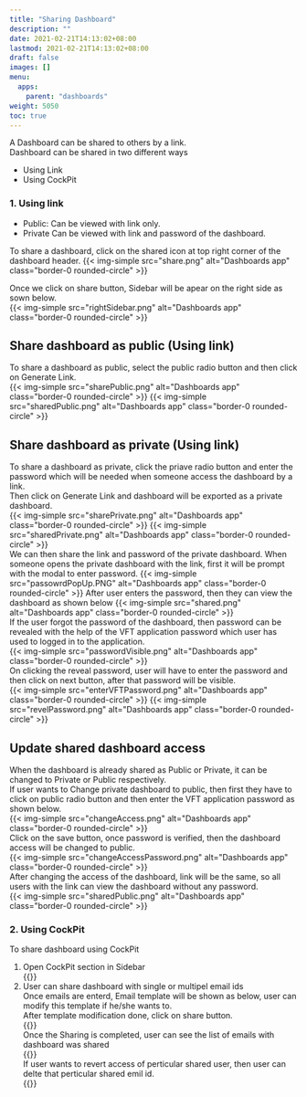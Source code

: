 ```yaml
---
title: "Sharing Dashboard"
description: ""
date: 2021-02-21T14:13:02+08:00
lastmod: 2021-02-21T14:13:02+08:00
draft: false
images: []
menu:
  apps:
    parent: "dashboards"
weight: 5050
toc: true
---
```


A Dashboard can be shared to others by a link. <br/>
Dashboard can be shared in two different ways <br/>

* Using Link
* Using CockPit

### 1. Using link

* Public: Can be viewed with link only.
* Private Can be viewed with link and password of the dashboard.

To share a dashboard, click on the shared icon at top right corner of the dashboard header.
{{< img-simple src="share.png" alt="Dashboards app" class="border-0 rounded-circle" >}}

Once we click on share button, Sidebar will be apear on the right side as sown below. <br/>
{{< img-simple src="rightSidebar.png" alt="Dashboards app" class="border-0 rounded-circle" >}}

## Share dashboard as public (Using link)

To share a dashboard as public, select the public radio button and then click on Generate Link. <br/>
{{< img-simple src="sharePublic.png" alt="Dashboards app" class="border-0 rounded-circle" >}}
{{< img-simple src="sharedPublic.png" alt="Dashboards app" class="border-0 rounded-circle" >}}

## Share dashboard as private (Using link)

To share a dashboard as private, click the priave radio button and enter the password which will be needed when someone access the dashboard by a link. <br/>
Then click on Generate Link and dashboard will be exported as a private dashboard. <br/>
{{< img-simple src="sharePrivate.png" alt="Dashboards app" class="border-0 rounded-circle" >}}
{{< img-simple src="sharedPrivate.png" alt="Dashboards app" class="border-0 rounded-circle" >}} <br/>
We can then share the link and password of the private dashboard.
When someone opens the private dashboard with the link, first it will be prompt with the modal to enter password.
{{< img-simple src="passowrdPopUp.PNG" alt="Dashboards app" class="border-0 rounded-circle" >}}
After user enters the password, then they can view the dashboard as shown below
{{< img-simple src="shared.png" alt="Dashboards app" class="border-0 rounded-circle" >}} <br/>
If the user forgot the password of the dashboard, then password can be revealed with the help of the VFT application password which user has used to logged in to the application. <br/>
{{< img-simple src="passwordVisible.png" alt="Dashboards app" class="border-0 rounded-circle" >}} <br/>
On clicking the reveal password, user will have to enter the password and then click on next button, after that password will be visible. <br/>
{{< img-simple src="enterVFTPassword.png" alt="Dashboards app" class="border-0 rounded-circle" >}}
{{< img-simple src="revelPassword.png" alt="Dashboards app" class="border-0 rounded-circle" >}}

## Update shared dashboard access

When the dashboard is already shared as Public or Private, it can be changed to Private or Public respectively. <br/>
If user wants to Change private dashboard to public, then first they have to click on public radio button and then enter the VFT application password as shown below. <br/>
{{< img-simple src="changeAccess.png" alt="Dashboards app" class="border-0 rounded-circle" >}} <br/>
Click on the save button, once password is verified, then the dashboard access will be changed to public. <br/>
{{< img-simple src="changeAccessPassword.png" alt="Dashboards app" class="border-0 rounded-circle" >}} <br/>
After changing the access of the dashboard, link will be the same, so all users with the link can view the dashboard without any password. <br/>
{{< img-simple src="sharedPublic.png" alt="Dashboards app" class="border-0 rounded-circle" >}}

### 2. Using CockPit
  To share dashboard using CockPit  <br/>
  1. Open CockPit section in Sidebar  <br/>
  {{<img-simple src="usingCockpit.png" alt="Dashboards app" class="border-0 rounded-circle" >}}  <br/>
  2. User can share dashboard with single or multipel email ids <br/>
  Once emails are enterd, Email template will be shown as below, user can modify this template if he/she wants to.<br/>
  After template modification done, click on share button. <br/>
  {{<img-simple src="emailTemplate.png" alt="Dashboards app" class="border-0 rounded-circle" >}} <br/>
  Once the Sharing is completed, user can see the list of emails with dashboard was shared <br/>
  {{<img-simple src="sharedEmails.png" alt="Dashboards app" class="border-0 rounded-circle" >}} <br/>
  If user wants to revert access of perticular shared user, then user can delte that perticular shared emil id. <br/>
  {{<img-simple src="removeEmail.png" alt="Dashboards app" class="border-0 rounded-circle" >}}
  
